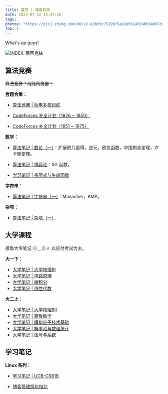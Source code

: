 ```yaml
---
title: 置顶 | 博客目录
date: 2023-07-22 15:47:26
tags:
photos: "https://pic1.zhimg.com/80/v2-a3b09c7519b75ae2eb514d24bb34d07d_720w.webp?source=1def8aca"
top: 1
---
```




What's up guys!

<!--more-->

![INDEX_茵蒂克絲](INDEX_茵蒂克絲.jpg)

## 算法竞赛

~~算法竞赛？纯纯网瘾罢！~~

**套题合集：**

- [算法竞赛 | 杭电多校训练](https://anasuuuu.github.io/2023/07/19/HDU-In-Summer-0/)

- [CodeForces 补全计划（1826 ~ 1850）](https://anasuuuu.github.io/2023/06/26/CF-Instrumentality-Project-I/)	

- [CodeForces 补全计划（1851 ~ 1875）](https://anasuuuu.github.io/2023/08/27/CF-Instrumentality-Project-II/)


**数学：**

- [算法笔记 | 数论（一）](https://anasuuuu.github.io/2023/07/05/Math-In-ACM-I/)：扩展欧几里得，逆元，欧拉函数，中国剩余定理，卢卡斯定理。

- [算法笔记 | 博弈论](https://anasuuuu.github.io/2023/07/20/Game-In-ACM/)：SG 函数。

- [学习笔记 | 多项式与生成函数](https://anasuuuu.github.io/2023/06/28/Poly/)

**字符串：**

- [算法笔记 | 字符串（一）](https://anasuuuu.github.io/2023/07/10/String-In-ACM-I/)：Manacher，KMP。

**杂项：**

- [算法笔记 | 杂项（一）](https://anasuuuu.github.io/2023/07/07/somethingelse-in-ACM/)



## 大学课程

摸鱼大专笔记 ⊙﹏⊙∥ 以应付考试为主。

**大一下：**

- [大学笔记 | 大学物理BI](https://anasuuuu.github.io/2023/06/06/Physics-I/)
- [大学笔记 | 电路原理](https://anasuuuu.github.io/2023/06/05/Circuit-Analysis/)
- [大学笔记 | 微积分](https://anasuuuu.github.io/2023/06/05/Calculus/)
- [大学笔记 | 线性代数](https://anasuuuu.github.io/2023/06/06/Linear-Algebra/)

**大二上：**

- [大学笔记 | 大学物理BII](https://anasuuuu.github.io/2023/08/30/Physics-II/)
- [大学笔记 | 离散数学](https://anasuuuu.github.io/2023/08/29/Discrete-Math/)
- [大学笔记 | 模拟电子技术基础](https://anasuuuu.github.io/2023/08/29/Electronic-Devices-and-Circuit-Theory/)
- [大学笔记 | 概率论与数理统计](https://anasuuuu.github.io/2023/08/29/Probability/#more)
- [大学笔记 | 信号与系统](https://anasuuuu.github.io/2023/08/29/Probability/#more)



## 学习笔记

**Linux 系列：**



- [学习笔记 | UCB-CS61B](https://anasuuuu.github.io/2023/07/09/UCB-CS61B/)

- [博客搭建踩坑指北](https://anasuuuu.github.io/2023/06/27/Cross-The-Hole/)
